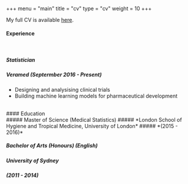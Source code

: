 +++
menu = "main"
title = "cv"
type = "cv"
weight = 10
+++

My full CV is available [here](https://github.com/T-S-Brown/website/raw/master/content/TB_CV.pdf).

#### Experience
<br>

##### Statistician
##### *Veramed (Septermber 2016 - Present)*
* Designing and analysising clinical trials
* Building machine learning models for pharmaceutical development

<br>
#### Education
<br>
##### Master of Science (Medical Statistics)
##### *London School of Hygiene and Tropical Medicine, University of London*
##### *(2015 - 2016)*

<br>

##### Bachelor of Arts (Honours) (English)
##### *University of Sydney*
##### *(2011 - 2014)*

<br>


